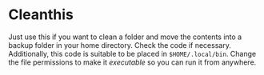 # Cleanthis

Just use this if you want to clean a folder and move the contents into a backup folder 
in your home directory. Check the code if necessary. Additionally, this code is suitable 
to be placed in `$HOME/.local/bin`. Change the file permissions to make it *executable* so you can run it from anywhere.
